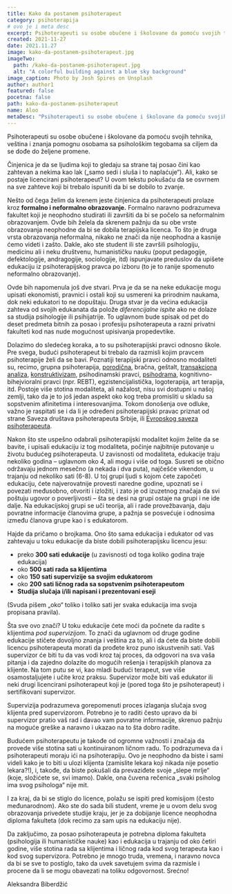 ```yaml
---
title: Kako da postanem psihoterapeut
category: psihoterapija
# ovo je i meta desc
excerpt: Psihoterapeuti su osobe obučene i školovane da pomoću svojih tehnika...
created: 2021-11-27
date: 2021.11.27
image: kako-da-postanem-psihoterapeut.jpg
imageTwo:
  path: /kako-da-postanem-psihoterapeut.jpg
  alt: "A colorful building against a blue sky background"
image_caption: Photo by Josh Spires on Unsplash
author: author1
featured: false
pocetna: false
path: kako-da-postanem-psihoterapeut
name: Aloo
metaDesc: "Psihoterapeuti su osobe obučene i školovane da pomoću svojih tehnika..."
---
```


Psihoterapeuti su osobe obučene i školovane da pomoću svojih tehnika, veština i znanja pomognu osobama sa psihološkim tegobama sa ciljem da se dođe do željene promene.

Činjenica je da se ljudima koji to gledaju sa strane taj posao čini kao zahtevan a nekima kao lak („samo sedi i sluša i to naplaćuje“). Ali, kako se postaje licencirani psihoterapeut? U ovom tekstu pokušaću da se osvrnem na sve zahteve koji bi trebalo ispuniti da bi se dobilo to zvanje.

Nešto od čega želim da krenem jeste činjenica da psihoterapeuti prolaze  kroz **formalno i neformalno obrazovanje.** Formalno naravno podrazumeva fakultet koji je neophodno studirati ili završiti da bi se počelo sa neformalnim obrazovanjem. Ovde bih želela da skrenem pažnju da su obe vrste obrazovanja neophodne da bi se dobila terapijska licenca. To što je druga vrsta obrazovanja neformalna, nikako ne znači da nije neophodna a kasnije ćemo videti i zašto. Dakle, ako ste student ili ste završili psihologiju, medicinu ali i neku društvenu, humanističku nauku (poput pedagogije, defektologije, andragogije, sociologije, itd) ispunjavate preduslov da upišete edukaciju iz psihoterapijskog pravca po izboru (to je to ranije spomenuto neformalno obrazovanje).

Ovde bih napomenula još dve stvari. Prva je da se na neke edukacije mogu upisati ekonomisti, pravnici i ostali koji su usmereni ka prirodnim naukama, dok neki edukatori to ne dopuštaju. Druga stvar je da većina edukacija zahteva od svojih edukanata da polože _diferencijalne ispite_ ako ne dolaze sa studija psihologije ili psihijatrije. To uglavnom bude spisak od pet do deset predmeta bitnih za posao i profesiju psihoterapeuta a razni privatni fakulteti kod nas nude mogućnost upisivanja propedevtike.

Dolazimo do sledećeg koraka, a to su psihoterapijski pravci odnosno škole. Pre svega, budući psihoterapeut bi trebalo da razmisli kojim pravcem psihoterapije želi da se bavi. Poznatiji terapijski pravci odnosno modaliteti su, recimo, grupna psihoterapija, [porodična](/blog/psihoterapijski-pravci/metafora-i-sistemska-porodicna-psihoterapija), bračna, geštalt, [transakciona analiza](/blog/psihoterapijski-pravci/osnovni-principi-transakcione-analize), [konstruktivizam](/blog/psihoterapijski-pravci/konstruktivizam-i-psihologija-licnih-konsturkata), psihodinamski pravci, [psihodrama](/blog/psihoterapijski-pravci/psihodorama), kognitivno-bihejvioralni pravci (npr. REBT), egzistencijalistička, logoterapija, art terapija, itd. Postoje više stotina modaliteta, ali nažalost, nisu svi dostupni u našoj zemlji, tako da je to još jedan aspekt oko kog treba promisliti u skladu sa sopstvenim afinitetima i interesovanjima. Tokom donošenja ove odluke, važno je raspitati se i da li je određeni psihoterapijski pravac priznat od strane Saveza društava psihoterapeuta Srbije, ili [Evropskog saveza psihoterapeuta](https://en.wikipedia.org/wiki/European_Association_for_Psychotherapy).

Nakon što ste uspešno odabrali psihoterapijski modalitet kojim želite da se bavite, i upisali edukaciju iz tog modaliteta, počinje najbitnije putovanje u životu budućeg psihoterapeuta. U zavisnosti od modaliteta, edukacije traju nekoliko godina – uglavnom oko 4, ali mogu i više od toga. Susreti se obično održavaju jednom mesečno (a nekada i dva puta), najčešće vikendom, u trajanju od nekoliko sati (6-8). U toj grupi ljudi s kojom ćete započeti edukaciju, ćete najverovatnije provesti naredne godine, upoznati se i povezati međusobno, otvoriti i izložiti, i zato je od izuzetnog značaja da svi poštuju ugovor o poverljivosti – šta se desi na grupi ostaje na grupi i ne ide dalje. Na edukacijskoj grupi se uči teorija, ali i rade provežbavanja, daju povratne informacije članovima grupe, a pažnja se posvećuje i odnosima između članova grupe kao i s edukatorom.

Hajde da pričamo o brojkama. Ono što sama edukacija i edukator od vas zahtevaju u toku edukacije da biste dobili psihoterapijsku licencu jesu:

- preko **300 sati edukacije** (u zavisnosti od toga koliko godina traje edukacija)
- oko **500 sati rada sa klijentima**
- oko **150 sati supervizije sa svojim edukatorom**
- oko **200 sati ličnog rada sa sopstvenim psihoterapeutom**
- **Studija slučaja i/ili napisani i prezentovani eseji**

(Svuda pišem „oko“ toliko i toliko sati jer svaka edukacija ima svoja propisana pravila).

Šta sve ovo znači? U toku edukacije ćete moći da počnete da radite s klijentima _pod supervizijom_. To znači da uglavnom od druge godine edukacije stičete dovoljno znanja i veština za to, ali i da ćete da biste dobili licencu psihoterapeuta morati da prođete kroz puno iskustvenih sati. Vaš supervizor će biti tu da vas vodi kroz taj proces, da odgovori na sva vaša pitanja i da zajedno dolazite do mogućih rešenja i terapijskih planova za klijente. Na tom putu se vi, kao mladi budući terapeut, sve više osamostaljujete i učite kroz praksu. Supervizor može biti vaš edukator ili neki drugi licencirani psihoterapeut koji je (pored toga što je psihoterapeut) i sertifikovani supervizor.

Supervizija podrazumeva gorepomenuti proces izlaganja slučaja svog klijenta pred supervizorom. Potrebno je to raditi često upravo da bi supervizor pratio vaš rad i davao vam povratne informacije, skrenuo pažnju na moguće greške a naravno i ukazao na to šta dobro radite.

Budućem psihoterapeutu je takođe od ogromne važnosti i značaja da provede više stotina sati u kontinuiranom ličnom radu. To podrazumeva da i psihoterapeuti moraju ići na psihoterapiju. Ovo je neophodno da biste i sami videli kako je to biti u ulozi klijenta (zamislite lekara koji nikada nije posetio lekara?!), i, takođe, da biste pokušali da prevaziđete svoje „slepe mrlje“ (koje, složićete se, svi imamo). Dakle, ona čuvena rečenica „svaki psiholog ima svog psihologa“ nije mit.

I za kraj, da bi se stiglo do licence, polažu se ispiti pred komisijom (često međunarodnom). Ako ste do sada bili student, vreme je u ovom delu svog obrazovanja privedete studije kraju, jer je za dobijanje licence neophodna diploma fakulteta (dok recimo za sam upis na edukaciju nije).

Da zaključimo, za posao psihoterapeuta je potrebna diploma fakulteta (psihologija ili humanističke nauke) kao i edukacija u trajanju od oko četiri godine, više stotina rada sa klijentima i ličnog rada kod svog terapeuta kao i kod svog supervizora. Potrebno je mnogo truda, vremena, i naravno novca da bi se sve to postiglo, tako da uvek savetujem svima da razmisle i procene da li se mogu obavezati na toliku odgovornost. Srećno!


Aleksandra Biberdžić
